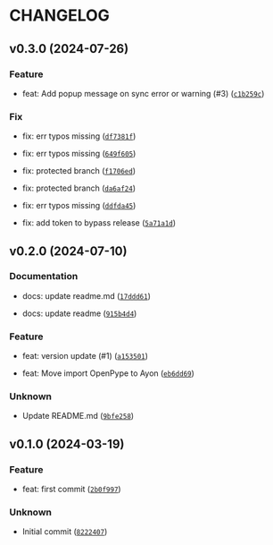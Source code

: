 # CHANGELOG

## v0.3.0 (2024-07-26)

### Feature

* feat: Add popup message on sync error or warning (#3) ([`c1b259c`](https://github.com/LoopsCreativeStudio/ayon-perforce/commit/c1b259c90649b3d4bd775880305f3e7f3f2f8bc6))

### Fix

* fix: err typos missing ([`df7381f`](https://github.com/LoopsCreativeStudio/ayon-perforce/commit/df7381f679097064dc06430c35abd633b4506976))

* fix: err typos missing ([`649f605`](https://github.com/LoopsCreativeStudio/ayon-perforce/commit/649f605a27c2626d3d2faa4297be25f1c7f3d512))

* fix: protected branch ([`f1706ed`](https://github.com/LoopsCreativeStudio/ayon-perforce/commit/f1706ed0ac6c88a17dc95a0ae107d6fc4a465b02))

* fix: protected branch ([`da6af24`](https://github.com/LoopsCreativeStudio/ayon-perforce/commit/da6af24e82ac96359013c5b30cdc227e1d79c2d3))

* fix: err typos missing ([`ddfda45`](https://github.com/LoopsCreativeStudio/ayon-perforce/commit/ddfda458b81ddfeb20f68f454dfaea3553596bd8))

* fix: add token to bypass release ([`5a71a1d`](https://github.com/LoopsCreativeStudio/ayon-perforce/commit/5a71a1da1f0bddc7c195fcc4879ac13c38d1802c))

## v0.2.0 (2024-07-10)

### Documentation

* docs: update readme.md ([`17ddd61`](https://github.com/LoopsCreativeStudio/ayon-perforce/commit/17ddd6178bc1c50aca249a62dc43fa821b571aff))

* docs: update readme ([`915b4d4`](https://github.com/LoopsCreativeStudio/ayon-perforce/commit/915b4d4f853fede50c6e74f5bb0126c207b1e6a4))

### Feature

* feat: version update (#1) ([`a153501`](https://github.com/LoopsCreativeStudio/ayon-perforce/commit/a153501e0e6afbc1312f440a2770ec16e4f7b8a3))

* feat: Move import OpenPype to Ayon ([`eb6dd69`](https://github.com/LoopsCreativeStudio/ayon-perforce/commit/eb6dd693b77edd2cda4ecbc3151f95b8a953cf9c))

### Unknown

* Update README.md ([`9bfe258`](https://github.com/LoopsCreativeStudio/ayon-perforce/commit/9bfe2582c0b50c44db89f0b653058eeda06c55f6))

## v0.1.0 (2024-03-19)

### Feature

* feat: first commit ([`2b0f997`](https://github.com/LoopsCreativeStudio/ayon-perforce/commit/2b0f9973fa4aca0f2c7b4663f5e56be5909b023c))

### Unknown

* Initial commit ([`8222407`](https://github.com/LoopsCreativeStudio/ayon-perforce/commit/8222407518a479c73041a531f1f1bbbfdf682eb3))
